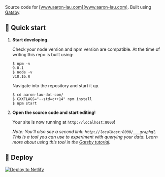 Source code for [www.aaron-lau.com](www.aaron-lau.com). Built using [Gatsby](https://github.com/gatsbyjs/gatsby).

## 🚀 Quick start

1.  **Start developing.**

    Check your node version and npm version are compatible. At the time of writing this repo is built using:

    ```shell
    $ npm -v 
    9.8.1
    $ node -v 
    v18.16.0
    ```

    Navigate into the repository and start it up.

    ```shell
    $ cd aaron-lau-dot-com/
    $ CXXFLAGS="--std=c++14" npm install
    $ npm start
    ```

2.  **Open the source code and start editing!**

    Your site is now running at `http://localhost:8000`!

    _Note: You'll also see a second link: _`http://localhost:8000/___graphql`_. This is a tool you can use to experiment with querying your data. Learn more about using this tool in the [Gatsby tutorial](https://www.gatsbyjs.org/tutorial/part-five/#introducing-graphiql)._

## 💫 Deploy

[![Deploy to Netlify](https://www.netlify.com/img/deploy/button.svg)](https://app.netlify.com/start/deploy?repository=https://github.com/gatsbyjs/gatsby-starter-blog)
